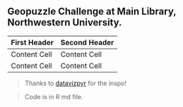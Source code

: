 ## **Geopuzzle Challenge at Main Library, Northwestern University.** 

| First Header  | Second Header |
| ------------- | ------------- |
| Content Cell  | Content Cell  |
| Content Cell  | Content Cell  |

> Thanks to [datavizpyr](https://datavizpyr.com/) for the inspo!

> Code is in R md file. 
